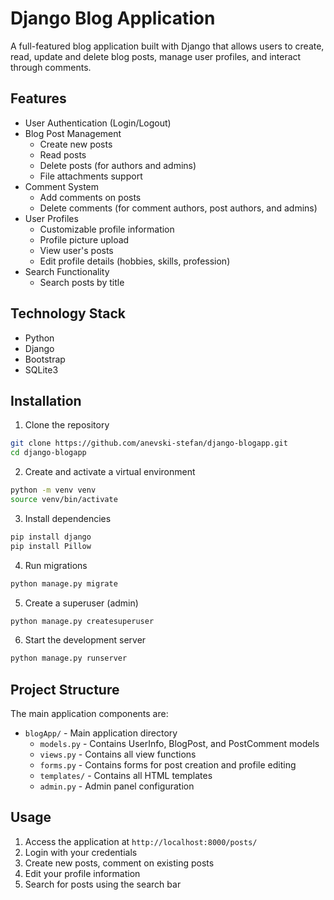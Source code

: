# Django Blog Application

A full-featured blog application built with Django that allows users to create, read, update and delete blog posts, manage user profiles, and interact through comments.

## Features

- User Authentication (Login/Logout)
- Blog Post Management
  - Create new posts
  - Read posts
  - Delete posts (for authors and admins)
  - File attachments support
- Comment System
  - Add comments on posts
  - Delete comments (for comment authors, post authors, and admins)
- User Profiles
  - Customizable profile information
  - Profile picture upload
  - View user's posts
  - Edit profile details (hobbies, skills, profession)
- Search Functionality
  - Search posts by title

## Technology Stack

- Python 
- Django 
- Bootstrap 
- SQLite3

## Installation

1. Clone the repository
```bash
git clone https://github.com/anevski-stefan/django-blogapp.git
cd django-blogapp
```

2. Create and activate a virtual environment
```bash
python -m venv venv
source venv/bin/activate  
```

3. Install dependencies
```bash
pip install django
pip install Pillow  
```

4. Run migrations
```bash
python manage.py migrate
```

5. Create a superuser (admin)
```bash
python manage.py createsuperuser
```

6. Start the development server
```bash
python manage.py runserver
```

## Project Structure

The main application components are:

- `blogApp/` - Main application directory
  - `models.py` - Contains UserInfo, BlogPost, and PostComment models
  - `views.py` - Contains all view functions
  - `forms.py` - Contains forms for post creation and profile editing
  - `templates/` - Contains all HTML templates
  - `admin.py` - Admin panel configuration

## Usage

1. Access the application at `http://localhost:8000/posts/`
2. Login with your credentials
3. Create new posts, comment on existing posts
4. Edit your profile information
5. Search for posts using the search bar

